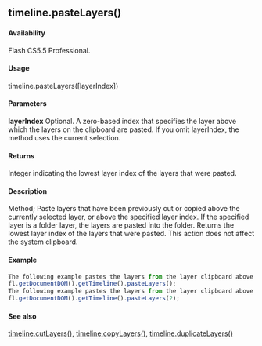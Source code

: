## timeline.pasteLayers()

#### Availability

Flash CS5.5 Professional.

#### Usage

timeline.pasteLayers(\[layerIndex\])

#### Parameters

**layerIndex** Optional. A zero-based index that specifies the layer above which the layers on the clipboard are pasted. If you omit layerIndex, the method uses the current selection.

#### Returns

Integer indicating the lowest layer index of the layers that were pasted.

#### Description

Method; Paste layers that have been previously cut or copied above the currently selected layer, or above the specified layer index. If the specified layer is a folder layer, the layers are pasted into the folder. Returns the lowest layer index of the layers that were pasted. This action does not affect the system clipboard.

#### Example

```javascript
The following example pastes the layers from the layer clipboard above the currently selected layer in the Timeline:
fl.getDocumentDOM().getTimeline().pasteLayers();
The following example pastes the layers from the layer clipboard above layer index 2:
fl.getDocumentDOM().getTimeline().pasteLayers(2);

```
#### See also

[timeline.cutLayers()](#_bookmark1048), [timeline.copyLayers()](#_bookmark1039), [timeline.duplicateLayers()](#_bookmark1050)
